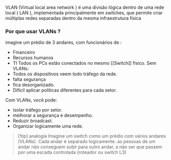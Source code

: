 VLAN (Virtual local area network ) é uma divisão lógica dentro de uma rede local ( LAN ), implementada principalmente em switches, que permite criar múltiplas redes separadas dentro da mesma infraestrutura física


### Por que usar VLANs ?

imagine um prédio de 3 andares, com funcionários de : 
 - Financeiro
 - Recursos humanos
 -  TI
Todos os PCs estão conectados no mesmo [[Switch]] físico. Sem VLANs:
 - Todos os dispositivos veem todo tráfego da rede.
 - falta segurança
 - fica desorganizado.
 - Difícil aplicar politicas diferentes para cada setor.

Com VLANs, você pode: 

- isolar tráfego por setor.
- melhorar a segurança e desempenho.
- Reduzir broadcast.
- Organizar logicamente uma rede.



> [!tip] analogia
 Imagine um switch como um prédio com vários andares (VLANs).
Cada andar é separado logicamente. as pessoas de um andar não conseguem subir para outro andar, a não ser que passem por uma escada controlada (roteador ou switch L3)
